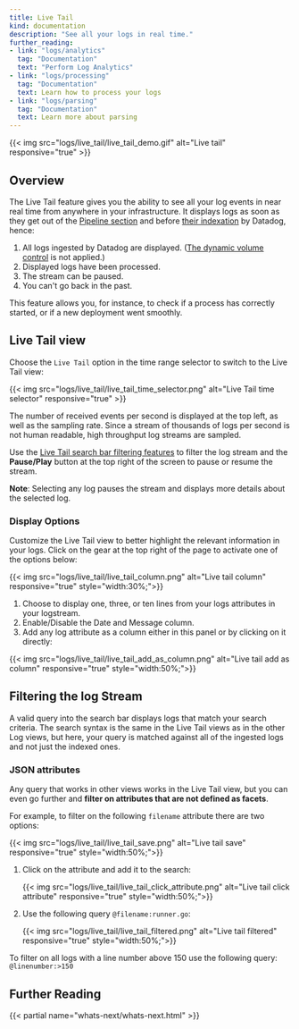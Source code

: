```yaml
---
title: Live Tail
kind: documentation
description: "See all your logs in real time."
further_reading:
- link: "logs/analytics"
  tag: "Documentation"
  text: "Perform Log Analytics"
- link: "logs/processing"
  tag: "Documentation"
  text: Learn how to process your logs
- link: "logs/parsing"
  tag: "Documentation"
  text: Learn more about parsing
---
```


{{< img src="logs/live_tail/live_tail_demo.gif" alt="Live tail" responsive="true" >}}

## Overview

The Live Tail feature gives you the ability to see all your log events in near real time from anywhere in your infrastructure. It displays logs as soon as they get out of the [Pipeline section][1] and before [their indexation][2] by Datadog, hence: 

1. All logs ingested by Datadog are displayed. ([The dynamic volume control][2] is not applied.)
2. Displayed logs have been processed.
3. The stream can be paused.
4. You can't go back in the past.

This feature allows you, for instance, to check if a process has correctly started, or if a new deployment went smoothly.

## Live Tail view

Choose the `Live Tail` option in the time range selector to switch to the Live Tail view:

{{< img src="logs/live_tail/live_tail_time_selector.png" alt="Live Tail time selector" responsive="true" >}}

The number of received events per second is displayed at the top left, as well as the sampling rate. Since a stream of thousands of logs per second is not human readable, high throughput log streams are sampled.

Use the [Live Tail search bar filtering features](#filtering-the-log-stream) to filter the log stream and the **Pause/Play** button at the top right of the screen to pause or resume the stream.

**Note**: Selecting any log pauses the stream and displays more details about the selected log.

### Display Options

Customize the Live Tail view to better highlight the relevant information in your logs. 
Click on the gear at the top right of the page to activate one of the options below:

{{< img src="logs/live_tail/live_tail_column.png" alt="Live tail column" responsive="true" style="width:30%;">}}

1. Choose to display one, three, or ten lines from your logs attributes in your logstream.
2. Enable/Disable the Date and Message column.
3. Add any log attribute as a column either in this panel or by clicking on it directly:

{{< img src="logs/live_tail/live_tail_add_as_column.png" alt="Live tail add as column" responsive="true" style="width:50%;">}}

## Filtering the log Stream

A valid query into the search bar displays logs that match your search criteria. 
The search syntax is the same in the Live Tail views as in the other Log views, but here, your query is matched against all of the ingested logs and not just the indexed ones.

### JSON attributes

Any query that works in other views works in the Live Tail view, but you can even go further and **filter on attributes that are not defined as facets**.

For example, to filter on the following `filename` attribute there are two options:

{{< img src="logs/live_tail/live_tail_save.png" alt="Live tail save" responsive="true" style="width:50%;">}}

1. Click on the attribute and add it to the search: 

    {{< img src="logs/live_tail/live_tail_click_attribute.png" alt="Live tail click attribute" responsive="true" style="width:50%;">}}

2. Use the following query  `@filename:runner.go`:

    {{< img src="logs/live_tail/live_tail_filtered.png" alt="Live tail filtered" responsive="true" style="width:50%;">}}

To filter on all logs with a line number above 150 use the following query: `@linenumber:>150`

## Further Reading

{{< partial name="whats-next/whats-next.html" >}}

[1]: /logs/processing
[2]: /logs/dynamic_volume_control
[3]: /logs/explore/#Search-bar
